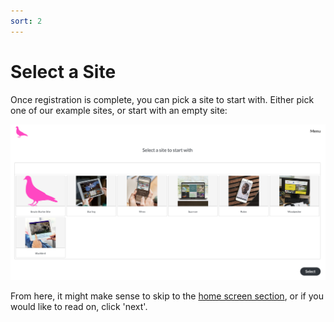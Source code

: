 ```yaml
---
sort: 2
---
```


# Select a Site

Once registration is complete, you can pick a site to start with. Either pick one of our example sites, or start with an empty site:

![Image of the site selector](https://raw.githubusercontent.com/pinkpigeondocs/Pink-Pigeon-Documentation/master/docs/2_Account_Setup_And_Login/images/site_selects.png)

From here, it might make sense to skip to the [home screen section](https://pinkpigeondocs.github.io/Pink-Pigeon-Documentation/3_Home_Screen/1_home_screen.html), or if you would like to read on, click 'next'.
